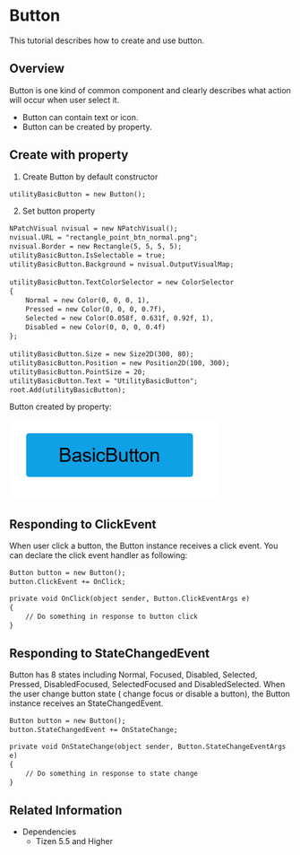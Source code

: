 # Button
This tutorial describes how to create and use button.

## Overview
Button is one kind of common component and clearly describes what action will occur when user select it.

- Button can contain text or icon.
- Button can be created by property.

## Create with property
1. Create Button by default constructor

~~~{.cs}
utilityBasicButton = new Button();
~~~

2. Set button property

~~~{.cs}
NPatchVisual nvisual = new NPatchVisual();
nvisual.URL = "rectangle_point_btn_normal.png";
nvisual.Border = new Rectangle(5, 5, 5, 5);
utilityBasicButton.IsSelectable = true;
utilityBasicButton.Background = nvisual.OutputVisualMap;

utilityBasicButton.TextColorSelector = new ColorSelector
{
    Normal = new Color(0, 0, 0, 1),
    Pressed = new Color(0, 0, 0, 0.7f),
    Selected = new Color(0.058f, 0.631f, 0.92f, 1),
    Disabled = new Color(0, 0, 0, 0.4f)
};

utilityBasicButton.Size = new Size2D(300, 80);
utilityBasicButton.Position = new Position2D(100, 300);
utilityBasicButton.PointSize = 20;
utilityBasicButton.Text = "UtilityBasicButton";
root.Add(utilityBasicButton);
~~~

Button created by property:

![ButtonProperty](./media/ButtonProperty.PNG)


## Responding to ClickEvent
When user click a button, the Button instance receives a click event.
You can declare the click event handler as following:

~~~{.cs}
Button button = new Button();
button.ClickEvent += OnClick;
~~~

~~~{.cs}
private void OnClick(object sender, Button.ClickEventArgs e)
{
    // Do something in response to button click
}
~~~

## Responding to StateChangedEvent
Button has 8 states including Normal, Focused, Disabled, Selected, Pressed, DisabledFocused, SelectedFocused and DisabledSelected.
When the user change button state ( change focus or disable a button), the Button instance receives an StateChangedEvent.

~~~{.cs}
Button button = new Button();
button.StateChangedEvent += OnStateChange;
~~~

~~~{.cs}
private void OnStateChange(object sender, Button.StateChangeEventArgs e)
{
    // Do something in response to state change
}
~~~

## Related Information
- Dependencies
  -   Tizen 5.5 and Higher
